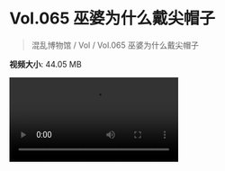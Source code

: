 # Vol.065 巫婆为什么戴尖帽子

> 混乱博物馆 / Vol / Vol.065 巫婆为什么戴尖帽子

**视频大小**: 44.05 MB

<div class="video"><video src="https://file.hsyhx.top/archive/混乱博物馆/Vol/065.mp4" controls preload>🤔 您的浏览器不支持 video 标签</video></div>